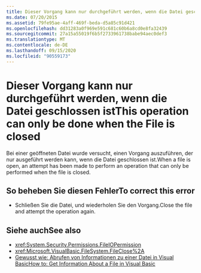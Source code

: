 ```yaml
---
title: Dieser Vorgang kann nur durchgeführt werden, wenn die Datei geschlossen ist
ms.date: 07/20/2015
ms.assetid: 79fe95ae-4aff-469f-beda-d5a85c91d421
ms.openlocfilehash: dd31283a0f969e591c681c60b6a8cd0e8fa32439
ms.sourcegitcommit: 27a15a55019f6b5f2733961738babe94aec0def3
ms.translationtype: MT
ms.contentlocale: de-DE
ms.lasthandoff: 09/15/2020
ms.locfileid: "90559173"
---
```

# <a name="this-operation-can-only-be-done-when-the-file-is-closed"></a><span data-ttu-id="65de5-102">Dieser Vorgang kann nur durchgeführt werden, wenn die Datei geschlossen ist</span><span class="sxs-lookup"><span data-stu-id="65de5-102">This operation can only be done when the File is closed</span></span>
<span data-ttu-id="65de5-103">Bei einer geöffneten Datei wurde versucht, einen Vorgang auszuführen, der nur ausgeführt werden kann, wenn die Datei geschlossen ist.</span><span class="sxs-lookup"><span data-stu-id="65de5-103">When a file is open, an attempt has been made to perform an operation that can only be performed when the file is closed.</span></span>  
  
## <a name="to-correct-this-error"></a><span data-ttu-id="65de5-104">So beheben Sie diesen Fehler</span><span class="sxs-lookup"><span data-stu-id="65de5-104">To correct this error</span></span>  
  
- <span data-ttu-id="65de5-105">Schließen Sie die Datei, und wiederholen Sie den Vorgang.</span><span class="sxs-lookup"><span data-stu-id="65de5-105">Close the file and attempt the operation again.</span></span>  
  
## <a name="see-also"></a><span data-ttu-id="65de5-106">Siehe auch</span><span class="sxs-lookup"><span data-stu-id="65de5-106">See also</span></span>

- <xref:System.Security.Permissions.FileIOPermission>
- <xref:Microsoft.VisualBasic.FileSystem.FileClose%2A>
- <span data-ttu-id="65de5-107">[Gewusst wie: Abrufen von Informationen zu einer Datei in Visual Basic](/previous-versions/visualstudio/visual-studio-2010/abtzf6f7(v=vs.100))</span><span class="sxs-lookup"><span data-stu-id="65de5-107">[How to: Get Information About a File in Visual Basic](/previous-versions/visualstudio/visual-studio-2010/abtzf6f7(v=vs.100))</span></span>
